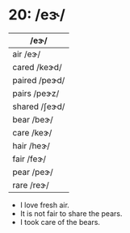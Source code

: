 # 20: /eɝ/

|/eɝ/|
|----|
|air /eɝ/|
|cared /keɝd/|
|paired /peɝd/|
|pairs /peɝz/|
|shared /ʃeɝd/|
|bear /beɝ/|
|care /keɝ/|
|hair /heɝ/|
|fair /feɝ/|
|pear /peɝ/|
|rare /reɝ/|

- I love fresh air.
- It is not fair to share the pears.
- I took care of the bears.
